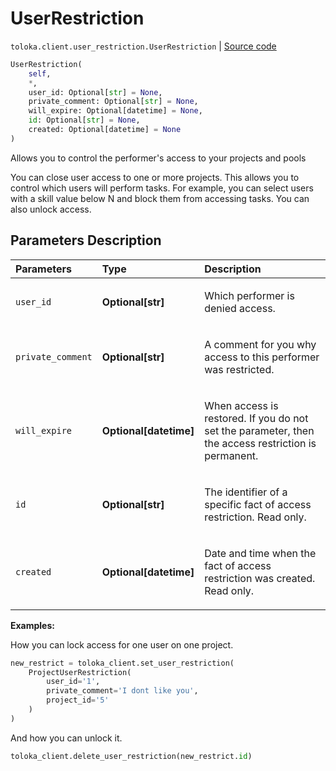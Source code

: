 # UserRestriction
`toloka.client.user_restriction.UserRestriction` | [Source code](https://github.com/Toloka/toloka-kit/blob/v0.1.24/src/client/user_restriction.py#L25)

```python
UserRestriction(
    self,
    *,
    user_id: Optional[str] = None,
    private_comment: Optional[str] = None,
    will_expire: Optional[datetime] = None,
    id: Optional[str] = None,
    created: Optional[datetime] = None
)
```

Allows you to control the performer's access to your projects and pools


You can close user access to one or more projects. This allows you to control which users will perform tasks.
For example, you can select users with a skill value below N and block them from accessing tasks.
You can also unlock access.

## Parameters Description

| Parameters | Type | Description |
| :----------| :----| :-----------|
`user_id`|**Optional\[str\]**|<p>Which performer is denied access.</p>
`private_comment`|**Optional\[str\]**|<p>A comment for you why access to this performer was restricted.</p>
`will_expire`|**Optional\[datetime\]**|<p>When access is restored. If you do not set the parameter, then the access restriction is permanent.</p>
`id`|**Optional\[str\]**|<p>The identifier of a specific fact of access restriction. Read only.</p>
`created`|**Optional\[datetime\]**|<p>Date and time when the fact of access restriction was created. Read only.</p>

**Examples:**

How you can lock access for one user on one project.

```python
new_restrict = toloka_client.set_user_restriction(
    ProjectUserRestriction(
        user_id='1',
        private_comment='I dont like you',
        project_id='5'
    )
)
```

And how you can unlock it.

```python
toloka_client.delete_user_restriction(new_restrict.id)
```
